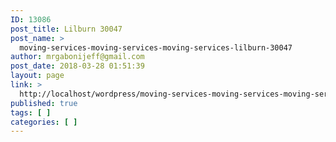 ```yaml
---
ID: 13086
post_title: Lilburn 30047
post_name: >
  moving-services-moving-services-moving-services-lilburn-30047
author: mrgabonijeff@gmail.com
post_date: 2018-03-28 01:51:39
layout: page
link: >
  http://localhost/wordpress/moving-services-moving-services-moving-services-lilburn-30047/
published: true
tags: [ ]
categories: [ ]
---
```

